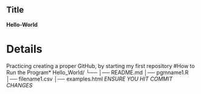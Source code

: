 ## Title
**Hello-World**
# Details
Practicing creating a proper GitHub, by starting my first repository
#How to Run the Program*
Hello_World/
└── 
    │── README.md
    │── pgmname1.R
    │── filename1.csv
    │── examples.html
   *ENSURE YOU HIT COMMIT CHANGES*
